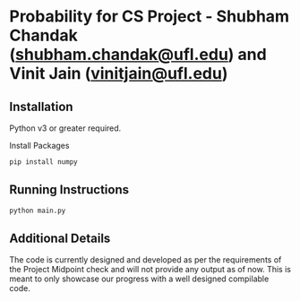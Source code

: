 # Probability for CS Project - Shubham Chandak (shubham.chandak@ufl.edu) and Vinit Jain (vinitjain@ufl.edu)

## Installation

Python v3 or greater required. 

Install Packages
```bash
pip install numpy
```
## Running Instructions

```bash
python main.py
```

## Additional Details
The code is currently designed and developed as per the requirements of the Project Midpoint check and will not provide any output as of now. This is meant to only showcase our progress with a well designed compilable code.
